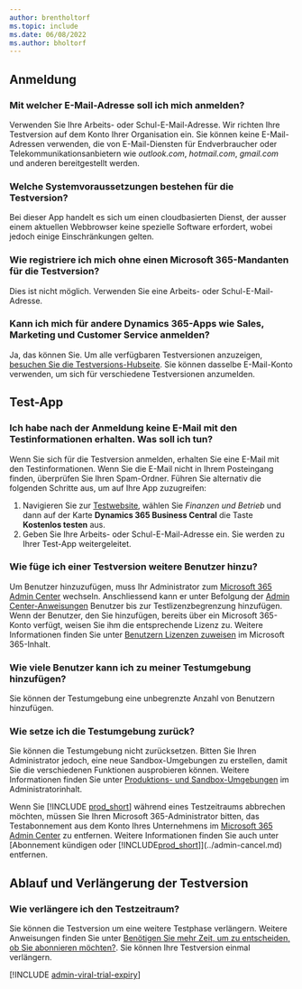 ```yaml
---
author: brentholtorf
ms.topic: include
ms.date: 06/08/2022
ms.author: bholtorf
---
```

## <a name="sign-up"></a>Anmeldung

### <a name="which-email-address-i-should-use-to-sign-up"></a>Mit welcher E-Mail-Adresse soll ich mich anmelden?

Verwenden Sie Ihre Arbeits- oder Schul-E-Mail-Adresse. Wir richten Ihre Testversion auf dem Konto Ihrer Organisation ein. Sie können keine E-Mail-Adressen verwenden, die von E-Mail-Diensten für Endverbraucher oder Telekommunikationsanbietern wie *outlook.com*, *hotmail.com*, *gmail.com* und anderen bereitgestellt werden.  

### <a name="what-are-the-system-requirements-for-the-trial"></a>Welche Systemvoraussetzungen bestehen für die Testversion?

Bei dieser App handelt es sich um einen cloudbasierten Dienst, der ausser einem aktuellen Webbrowser keine spezielle Software erfordert, wobei jedoch einige Einschränkungen gelten.  

### <a name="how-do-i-sign-up-for-the-trial-without-a-microsoft-365-tenant"></a>Wie registriere ich mich ohne einen Microsoft 365-Mandanten für die Testversion?

Dies ist nicht möglich. Verwenden Sie eine Arbeits- oder Schul-E-Mail-Adresse.

### <a name="can-i-sign-up-for-other-dynamics-365-apps-such-as-sales-marketing-and-customer-service"></a>Kann ich mich für andere Dynamics 365-Apps wie Sales, Marketing und Customer Service anmelden?

Ja, das können Sie. Um alle verfügbaren Testversionen anzuzeigen, [besuchen Sie die Testversions-Hubseite](https://dynamics.microsoft.com/dynamics-365-free-trial). Sie können dasselbe E-Mail-Konto verwenden, um sich für verschiedene Testversionen anzumelden.<!-- However, it is not possible to have multiple apps on the same trial site. Each trial will be on a different org and URL. The trial data won’t be shared across apps.-->

## <a name="trial-app"></a>Test-App

### <a name="i-didnt-receive-the-trial-details-email-after-signing-up-what-should-i-do"></a>Ich habe nach der Anmeldung keine E-Mail mit den Testinformationen erhalten. Was soll ich tun?

Wenn Sie sich für die Testversion anmelden, erhalten Sie eine E-Mail mit den Testinformationen. Wenn Sie die E-Mail nicht in Ihrem Posteingang finden, überprüfen Sie Ihren Spam-Ordner. Führen Sie alternativ die folgenden Schritte aus, um auf Ihre App zuzugreifen:

1. Navigieren Sie zur [Testwebsite](https://go.microsoft.com/fwlink/?linkid=847861), wählen Sie *Finanzen und Betrieb* und dann auf der Karte **Dynamics 365 Business Central** die Taste **Kostenlos testen** aus.  
2. Geben Sie Ihre Arbeits- oder Schul-E-Mail-Adresse ein. Sie werden zu Ihrer Test-App weitergeleitet.  

### <a name="how-do-i-add-more-users-to-a-trial"></a>Wie füge ich einer Testversion weitere Benutzer hinzu?

Um Benutzer hinzuzufügen, muss Ihr Administrator zum [Microsoft 365 Admin Center](https://admin.microsoft.com) wechseln. Anschliessend kann er unter Befolgung der [Admin Center-Anweisungen](/microsoft-365/admin/add-users/add-users) Benutzer bis zur Testlizenzbegrenzung hinzufügen. Wenn der Benutzer, den Sie hinzufügen, bereits über ein Microsoft 365-Konto verfügt, weisen Sie ihm die entsprechende Lizenz zu. Weitere Informationen finden Sie unter [Benutzern Lizenzen zuweisen](/microsoft-365/admin/manage/assign-licenses-to-users) im Microsoft 365-Inhalt.

### <a name="how-many-users-can-i-add-to-my-trial-environment"></a>Wie viele Benutzer kann ich zu meiner Testumgebung hinzufügen?

Sie können der Testumgebung eine unbegrenzte Anzahl von Benutzern hinzufügen.

### <a name="how-do-i-reset-the-trial-environment"></a>Wie setze ich die Testumgebung zurück?

Sie können die Testumgebung nicht zurücksetzen. Bitten Sie Ihren Administrator jedoch, eine neue Sandbox-Umgebungen zu erstellen, damit Sie die verschiedenen Funktionen ausprobieren können. Weitere Informationen finden Sie unter [Produktions- und Sandbox-Umgebungen](/dynamics365/business-central/dev-itpro/administration/environment-types) im Administratorinhalt.  

Wenn Sie [!INCLUDE [prod_short](prod_short.md)] während eines Testzeitraums abbrechen möchten, müssen Sie Ihren Microsoft 365-Administrator bitten, das Testabonnement aus dem Konto Ihres Unternehmens im [Microsoft 365 Admin Center](https://admin.microsoft.com/) zu entfernen. Weitere Informationen finden Sie auch unter [Abonnement kündigen oder [!INCLUDE[prod_short](prod_short.md)]](../admin-cancel.md) entfernen.  

## <a name="trial-expiration-and-extension"></a>Ablauf und Verlängerung der Testversion

### <a name="how-do-i-extend-the-trial"></a>Wie verlängere ich den Testzeitraum?

Sie können die Testversion um eine weitere Testphase verlängern. Weitere Anweisungen finden Sie unter [Benötigen Sie mehr Zeit, um zu entscheiden, ob Sie abonnieren möchten?](../admin-extend-trial.md). Sie können Ihre Testversion einmal verlängern.

[!INCLUDE [admin-viral-trial-expiry](admin-viral-trial-expiry.md)]
